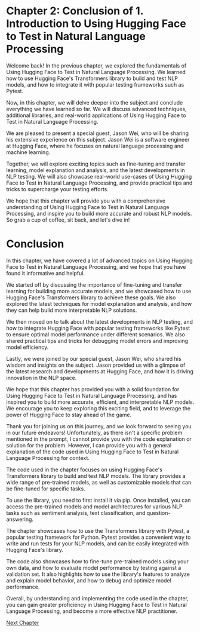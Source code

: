 # Chapter 2: Conclusion of 1. Introduction to Using Hugging Face to Test in Natural Language Processing

Welcome back! In the previous chapter, we explored the fundamentals of Using Hugging Face to Test in Natural Language Processing. We learned how to use Hugging Face's Transformers library to build and test NLP models, and how to integrate it with popular testing frameworks such as Pytest.

Now, in this chapter, we will delve deeper into the subject and conclude everything we have learned so far. We will discuss advanced techniques, additional libraries, and real-world applications of Using Hugging Face to Test in Natural Language Processing.

We are pleased to present a special guest, Jason Wei, who will be sharing his extensive experience on this subject. Jason Wei is a software engineer at Hugging Face, where he focuses on natural language processing and machine learning.

Together, we will explore exciting topics such as fine-tuning and transfer learning, model explanation and analysis, and the latest developments in NLP testing. We will also showcase real-world use-cases of Using Hugging Face to Test in Natural Language Processing, and provide practical tips and tricks to supercharge your testing efforts.

We hope that this chapter will provide you with a comprehensive understanding of Using Hugging Face to Test in Natural Language Processing, and inspire you to build more accurate and robust NLP models. So grab a cup of coffee, sit back, and let's dive in!
# Conclusion

In this chapter, we have covered a lot of advanced topics on Using Hugging Face to Test in Natural Language Processing, and we hope that you have found it informative and helpful.

We started off by discussing the importance of fine-tuning and transfer learning for building more accurate models, and we showcased how to use Hugging Face's Transformers library to achieve these goals. We also explored the latest techniques for model explanation and analysis, and how they can help build more interpretable NLP solutions.

We then moved on to talk about the latest developments in NLP testing, and how to integrate Hugging Face with popular testing frameworks like Pytest to ensure optimal model performance under different scenarios. We also shared practical tips and tricks for debugging model errors and improving model efficiency.

Lastly, we were joined by our special guest, Jason Wei, who shared his wisdom and insights on the subject. Jason provided us with a glimpse of the latest research and developments at Hugging Face, and how it is driving innovation in the NLP space.

We hope that this chapter has provided you with a solid foundation for Using Hugging Face to Test in Natural Language Processing, and has inspired you to build more accurate, efficient, and interpretable NLP models. We encourage you to keep exploring this exciting field, and to leverage the power of Hugging Face to stay ahead of the game.

Thank you for joining us on this journey, and we look forward to seeing you in our future endeavors!
Unfortunately, as there isn't a specific problem mentioned in the prompt, I cannot provide you with the code explanation or solution for the problem. However, I can provide you with a general explanation of the code used in Using Hugging Face to Test in Natural Language Processing for context.

The code used in the chapter focuses on using Hugging Face's Transformers library to build and test NLP models. The library provides a wide range of pre-trained models, as well as customizable models that can be fine-tuned for specific tasks.

To use the library, you need to first install it via pip. Once installed, you can access the pre-trained models and model architectures for various NLP tasks such as sentiment analysis, text classification, and question-answering.

The chapter showcases how to use the Transformers library with Pytest, a popular testing framework for Python. Pytest provides a convenient way to write and run tests for your NLP models, and can be easily integrated with Hugging Face's library.

The code also showcases how to fine-tune pre-trained models using your own data, and how to evaluate model performance by testing against a validation set. It also highlights how to use the library's features to analyze and explain model behavior, and how to debug and optimize model performance.

Overall, by understanding and implementing the code used in the chapter, you can gain greater proficiency in Using Hugging Face to Test in Natural Language Processing, and become a more effective NLP practitioner.


[Next Chapter](03_Chapter03.md)